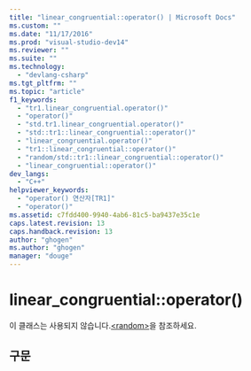 ```yaml
---
title: "linear_congruential::operator() | Microsoft Docs"
ms.custom: ""
ms.date: "11/17/2016"
ms.prod: "visual-studio-dev14"
ms.reviewer: ""
ms.suite: ""
ms.technology: 
  - "devlang-csharp"
ms.tgt_pltfrm: ""
ms.topic: "article"
f1_keywords: 
  - "tr1.linear_congruential.operator()"
  - "operator()"
  - "std.tr1.linear_congruential.operator()"
  - "std::tr1::linear_congruential::operator()"
  - "linear_congruential.operator()"
  - "tr1::linear_congruential::operator()"
  - "random/std::tr1::linear_congruential::operator()"
  - "linear_congruential::operator()"
dev_langs: 
  - "C++"
helpviewer_keywords: 
  - "operator() 연산자[TR1]"
  - "operator()"
ms.assetid: c7fdd400-9940-4ab6-81c5-ba9437e35c1e
caps.latest.revision: 13
caps.handback.revision: 13
author: "ghogen"
ms.author: "ghogen"
manager: "douge"
---
```

# linear_congruential::operator()
이 클래스는 사용되지 않습니다.[\<random\>](../standard-library/random.md)을 참조하세요.  
  
## 구문